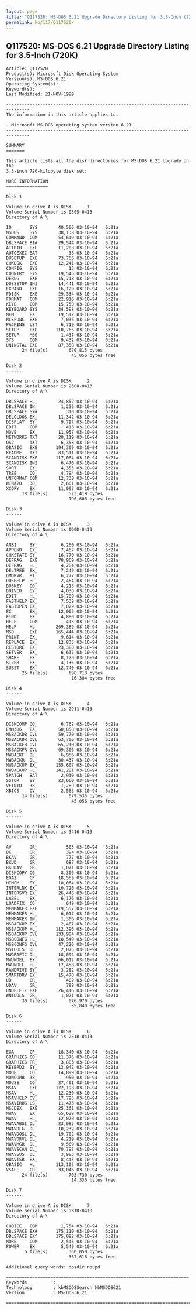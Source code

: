 ```yaml
---
layout: page
title: "Q117520: MS-DOS 6.21 Upgrade Directory Listing for 3.5-Inch (720K)"
permalink: kb/117/Q117520/
---
```


## Q117520: MS-DOS 6.21 Upgrade Directory Listing for 3.5-Inch (720K)

	Article: Q117520
	Product(s): Microsoft Disk Operating System
	Version(s): MS-DOS:6.21
	Operating System(s): 
	Keyword(s): 
	Last Modified: 21-NOV-1999
	
	-------------------------------------------------------------------------------
	The information in this article applies to:
	
	- Microsoft MS-DOS operating system version 6.21 
	-------------------------------------------------------------------------------
	
	SUMMARY
	=======
	
	This article lists all the disk directories for MS-DOS 6.21 Upgrade on the
	3.5-inch 720-kilobyte disk set:
	
	MORE INFORMATION
	================
	
	Disk 1
	
	Volume in drive A is DISK      1
	Volume Serial Number is 0505-0413
	Directory of A:\ 
	
	IO       SYS        40,566 03-10-94   6:21a
	MSDOS    SYS        38,138 03-10-94   6:21a
	COMMAND  COM        54,619 03-10-94   6:21a
	DBLSPACE BI#        29,544 03-10-94   6:21a
	ATTRIB   EXE        11,208 03-10-94   6:21a
	AUTOEXEC BAT            38 03-10-94   6:21a
	BUSETUP  EXE        73,756 03-10-94   6:21a
	CHKDSK   EXE        12,241 03-10-94   6:21a
	CONFIG   SYS            13 03-10-94   6:21a
	COUNTRY  SYS        19,546 03-10-94   6:21a
	DEBUG    EXE        15,718 03-10-94   6:21a
	DOSSETUP INI        14,441 03-10-94   6:21a
	EXPAND   EXE        16,129 03-10-94   6:21a
	FDISK    EXE        29,334 03-10-94   6:21a
	FORMAT   COM        22,916 03-10-94   6:21a
	KEYB     COM        15,750 03-10-94   6:21a
	KEYBOARD SYS        34,598 03-10-94   6:21a
	MEM      EX_        19,512 03-10-94   6:21a
	NLSFUNC  EXE         7,036 03-10-94   6:21a
	PACKING  LST         6,719 03-10-94   6:21a
	SETUP    EXE       110,766 03-10-94   6:21a
	SETUP    MSG         1,437 03-10-94   6:21a
	SYS      COM         9,432 03-10-94   6:21a
	UNINSTAL EXE        87,358 03-10-94   6:21a
	      24 file(s)        670,815 bytes
	                         45,056 bytes free
	
	Disk 2
	------
	
	Volume in drive A is DISK      2
	Volume Serial Number is 2308-0413
	Directory of A:\ 
	
	DBLSPACE HL_        24,852 03-10-94   6:21a
	DBLSPACE IN_         1,256 03-10-94   6:21a
	DBLSPACE SY#           310 03-10-94   6:21a
	DELOLDOS EX_        11,342 03-10-94   6:21a
	DISPLAY  SY_         9,797 03-10-94   6:21a
	EDIT     COM           413 03-10-94   6:21a
	MOVE     EX_        11,957 03-10-94   6:21a
	NETWORKS TXT        20,119 03-10-94   6:21a
	OS2      TXT         6,358 03-10-94   6:21a
	QBASIC   EXE       194,309 03-10-94   6:21a
	README   TXT        83,511 03-10-94   6:21a
	SCANDISK EXE       117,084 03-10-94   6:21a
	SCANDISK INI         6,470 03-10-94   6:21a
	SORT     EX_         4,355 03-10-94   6:21a
	TREE     CO_         4,794 03-10-94   6:21a
	UNFORMAT COM        12,738 03-10-94   6:21a
	WINA20   38_         2,661 03-10-94   6:21a
	XCOPY    EX_        11,093 03-10-94   6:21a
	      18 file(s)        523,419 bytes
	                        196,608 bytes free
	
	Disk 3
	------
	
	Volume in drive A is DISK      3
	Volume Serial Number is 0D0D-0413
	Directory of A:\ 
	
	ANSI     SY_         6,260 03-10-94   6:21a
	APPEND   EX_         7,467 03-10-94   6:21a
	CHKSTATE SY_        16,770 03-10-94   6:21a
	DEFRAG   EXE        78,969 03-10-94   6:21a
	DEFRAG   HL_         4,284 03-10-94   6:21a
	DELTREE  EX_         7,249 03-10-94   6:21a
	DMDRVR   BI_         6,277 03-10-94   6:21a
	DOSHELP  HL_         2,464 03-10-94   6:21a
	DOSKEY   CO_         4,213 03-10-94   6:21a
	DRIVER   SY_         4,030 03-10-94   6:21a
	EDIT     HL_        15,709 03-10-94   6:21a
	FASTHELP EX_         7,539 03-10-94   6:21a
	FASTOPEN EX_         7,829 03-10-94   6:21a
	FC       EX_        12,065 03-10-94   6:21a
	FIND     EX_         4,880 03-10-94   6:21a
	HELP     COM           413 03-10-94   6:21a
	HELP     HL_       269,389 03-10-94   6:21a
	MSD      EXE       165,444 03-10-94   6:21a
	PRINT    EX_         9,614 03-10-94   6:21a
	REPLACE  EX_        12,835 03-10-94   6:21a
	RESTORE  EX_        23,380 03-10-94   6:21a
	SETVER   EX_         6,637 03-10-94   6:21a
	SHARE    EX_         8,120 03-10-94   6:21a
	SIZER    EX_         4,136 03-10-94   6:21a
	SUBST    EX_        12,740 03-10-94   6:21a
	      25 file(s)        698,713 bytes
	                         16,384 bytes free
	
	Disk 4
	------
	
	Volume in drive A is DISK      4
	Volume Serial Number is 2911-0413
	Directory of A:\ 
	
	DISKCOMP CO_         6,762 03-10-94   6:21a
	EMM386   EX_        50,058 03-10-94   6:21a
	MSBACKDB OVL        59,770 03-10-94   6:21a
	MSBACKDR OVL        63,706 03-10-94   6:21a
	MSBACKFB OVL        65,210 03-10-94   6:21a
	MSBACKFR OVL        69,306 03-10-94   6:21a
	MWBACKF  DL_         6,956 03-10-94   6:21a
	MWBACKR  DL_        30,437 03-10-94   6:21a
	MWBACKUP EX_       155,607 03-10-94   6:21a
	MWBACKUP HL_       141,281 03-10-94   6:21a
	SPATCH   BAT         2,930 03-10-94   6:21a
	SSTOR    SY_        23,660 03-10-94   6:21a
	VFINTD   38_         1,289 03-10-94   6:21a
	XBIOS    OV_         2,563 03-10-94   6:21a
	      14 file(s)        679,535 bytes
	                         45,056 bytes free
	
	Disk 5
	------
	
	Volume in drive A is DISK      5
	Volume Serial Number is 3416-0413
	Directory of A:\ 
	
	AV       GR_           503 03-10-94   6:21a
	BK       GR_           394 03-10-94   6:21a
	BKAV     GR_           777 03-10-94   6:21a
	BKUD     GR_           687 03-10-94   6:21a
	BKUDAV   GR_         1,071 03-10-94   6:21a
	DISKCOPY CO_         8,306 03-10-94   6:21a
	EGA2     CP_        18,569 03-10-94   6:21a
	HIMEM    SY_        10,064 03-10-94   6:21a
	INTERLNK EX_        10,720 03-10-94   6:21a
	INTERSVR EX_        26,446 03-10-94   6:21a
	LABEL    EX_         6,176 03-10-94   6:21a
	LOADFIX  CO_           649 03-10-94   6:21a
	MEMMAKER EXE       119,557 03-10-94   6:21a
	MEMMAKER HL_         6,017 03-10-94   6:21a
	MEMMAKER IN_         1,306 03-10-94   6:21a
	MSBACKUP EX_         2,487 03-10-94   6:21a
	MSBACKUP HL_       112,396 03-10-94   6:21a
	MSBACKUP OVL       133,984 03-10-94   6:21a
	MSBCONFG HL_        18,549 03-10-94   6:21a
	MSBCONFG OVL        47,226 03-10-94   6:21a
	MSTOOLS  DL_         2,075 03-10-94   6:21a
	MWGRAFIC DL_        18,094 03-10-94   6:21a
	MWUNDEL  EX_        66,012 03-10-94   6:21a
	MWUNDEL  HL_        17,458 03-10-94   6:21a
	RAMDRIVE SY_         3,282 03-10-94   6:21a
	SMARTDRV EX_        15,478 03-10-94   6:21a
	UD       GR_           402 03-10-94   6:21a
	UDAV     GR_           798 03-10-94   6:21a
	UNDELETE EXE        26,416 03-10-94   6:21a
	WNTOOLS  GR_         1,071 03-10-94   6:21a
	      30 file(s)        676,970 bytes
	                         35,840 bytes free
	
	Disk 6
	------
	
	Volume in drive A is DISK      6
	Volume Serial Number is 2E1B-0413
	Directory of A:\ 
	
	EGA      CP_        18,340 03-10-94   6:21a
	GRAPHICS CO_        11,375 03-10-94   6:21a
	GRAPHICS PR_         3,883 03-10-94   6:21a
	KEYBRD2  SY_        13,942 03-10-94   6:21a
	MODE     CO_        14,899 03-10-94   6:21a
	MONOUMB  38_           950 03-10-94   6:21a
	MOUSE    CO_        27,401 03-10-94   6:21a
	MSAV     EXE       172,198 03-10-94   6:21a
	MSAV     HL_        12,230 03-10-94   6:21a
	MSAVHELP OV_        17,796 03-10-94   6:21a
	MSAVIRUS LS_        11,473 03-10-94   6:21a
	MSCDEX   EXE        25,361 03-10-94   6:21a
	MWAV     EX_        65,629 03-10-94   6:21a
	MWAV     HL_        12,070 03-10-94   6:21a
	MWAVABSI DL_        23,085 03-10-94   6:21a
	MWAVDLG  DL_        10,232 03-10-94   6:21a
	MWAVDOSL DL_        19,702 03-10-94   6:21a
	MWAVDRVL DL_         4,219 03-10-94   6:21a
	MWAVMGR  DL_         9,569 03-10-94   6:21a
	MWAVSCAN DL_        70,797 03-10-94   6:21a
	MWAVSOS  DL_         3,983 03-10-94   6:21a
	MWAVTSR  EX_         8,445 03-10-94   6:21a
	QBASIC   HL_       113,105 03-10-94   6:21a
	VSAFE    CO_        33,046 03-10-94   6:21a
	      24 file(s)        703,730 bytes
	                         14,336 bytes free
	
	Disk 7
	------
	
	Volume in drive A is DISK      7
	Volume Serial Number is 581D-0413
	Directory of A:\ 
	
	CHOICE   COM         1,754 03-10-94   6:21a
	DBLSPACE EX#       175,110 03-10-94   6:21a
	DBLSPACE EX^       175,092 03-10-94   6:21a
	MORE     COM         2,545 03-10-94   6:21a
	POWER    EX_         5,549 03-10-94   6:21a
	       5 file(s)        360,050 bytes
	                        367,616 bytes free
	
	Additional query words: dosdir noupd
	
	======================================================================
	Keywords          :  
	Technology        : kbMSDOSSearch kbMSDOS621
	Version           : MS-DOS:6.21
	
	=============================================================================
	
